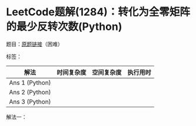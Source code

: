 # LeetCode题解(1284)：转化为全零矩阵的最少反转次数(Python)

题目：[原题链接](https://leetcode-cn.com/problems/minimum-number-of-flips-to-convert-binary-matrix-to-zero-matrix/)（困难）

标签：

| 解法           | 时间复杂度 | 空间复杂度 | 执行用时 |
| -------------- | ---------- | ---------- | -------- |
| Ans 1 (Python) |            |            |          |
| Ans 2 (Python) |            |            |          |
| Ans 3 (Python) |            |            |          |

解法一：

